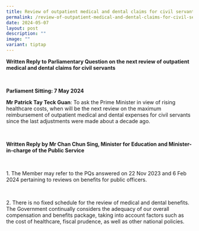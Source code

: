 ```yaml
---
title: Review of outpatient medical and dental claims for civil servants
permalink: /review-of-outpatient-medical-and-dental-claims-for-civil-servants/
date: 2024-05-07
layout: post
description: ""
image: ""
variant: tiptap
---
```

<p><strong>Written Reply to Parliamentary Question on the next review of outpatient medical and dental claims for civil servants</strong>
</p>
<p><strong>&nbsp;</strong>
</p>
<p><strong>Parliament Sitting: 7 May 2024</strong>
</p>
<p></p>
<p><strong>Mr Patrick Tay Teck Guan</strong>: To ask the Prime Minister in
view of rising healthcare costs, when will be the next review on the maximum
reimbursement of outpatient medical and dental expenses for civil servants
since the last adjustments were made about a decade ago.</p>
<p><strong>&nbsp;</strong>
</p>
<p><strong>Written Reply by Mr Chan Chun Sing, Minister for Education and Minister-in-charge of the Public Service</strong>
</p>
<p>&nbsp;</p>
<p>1. The Member may refer to the PQs answered on 22 Nov 2023 and 6 Feb 2024
pertaining to reviews on benefits for public officers.</p>
<p>&nbsp;</p>
<p>2. There is no fixed schedule for the review of medical and dental benefits.
The Government continually considers the adequacy of our overall compensation
and benefits package, taking into account factors such as the cost of healthcare,
fiscal prudence, as well as other national policies.</p>
<p>&nbsp;</p>